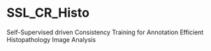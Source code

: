# SSL_CR_Histo
Self-Supervised driven Consistency Training for Annotation Efficient Histopathology Image Analysis
